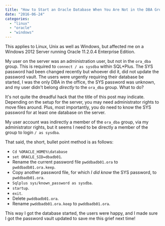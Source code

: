 ```yaml
---
title: "How to Start an Oracle Database When You Are Not in the DBA Group"
date: "2016-06-24"
categories: 
  - "linux"
  - "oracle"
  - "windows"
---
```


This applies to Linux, Unix as well as Windows, but affected me on a Windows 2012 Server running Oracle 11.2.0.4 Enterprise Edition.

My user on the server was an administration user, but not in the `ora_dba` group. This is required to `connect / as sysdba` within SQL\*Plus. The SYS password had been changed recently but whoever did it, did not update the password vault. The users were urgently requiring their database be started, I was the only DBA in the office, the SYS password was unknown, and my user didn't belong _directly_ to the `ora_dba` group. What to do?

It's not quite the dreadful hack that the title of this post may indicate. Depending on the setup for the server, you may need administrator rights to move files around. Plus, most importantly, you do need to know the SYS password for at least one database on the server.

My user account was indirectly a member of the `ora_dba` group, via my administrator rights, but it seems I need to be directly a member of the group to login `/ as sysdba`.

That said, the short, bullet point method is as follows:

- `Cd %ORACLE_HOME%\database`
- `set ORACLE_SID=dbadb01`.
- Rename the current password file `pwddbadb01.ora` to `pwddbadb01.ora.keep`.
- Copy another password file, for which _I did know_ the SYS password, to `pwddbadb01.ora`.
- `Sqlplus sys/known_password as sysdba`.
- `startup`.
- `exit`.
- Delete `pwddbadb01.ora`.
- Rename `pwddbadb01.ora.keep` to `pwddbadb01.ora`.

This way I got the database started, the users were happy, and I made sure I got the password vault updated to save me this grief next time!
